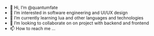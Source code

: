- 👋 Hi, I’m @quantumfate
- 👀 I’m interested in software engineering and UI/UX design
- 🌱 I’m currently learning lua and other languages and technologies
- 💞️ I’m looking to collaborate on on project with backend and frontend
- 📫 How to reach me ...

<!---
quantumfate/quantumfate is a ✨ special ✨ repository because its `README.md` (this file) appears on your GitHub profile.
You can click the Preview link to take a look at your changes.
--->
